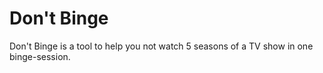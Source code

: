 # Don't Binge

Don't Binge is a tool to help you not watch 5 seasons of a TV show in one binge-session.